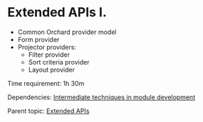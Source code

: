 # Extended APIs I.



- Common Orchard provider model
- Form provider
- Projector providers:
	- Filter provider
	- Sort criteria provider
	- Layout provider

Time requirement: 1h 30m

Dependencies: [Intermediate techniques in module development](../ModuleDevelopmentAndApis/IntermediateTechniquesInModuleDevelopment)

Parent topic: [Extended APIs](./)